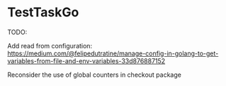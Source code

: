 # TestTaskGo
TODO:

Add read from configuration: https://medium.com/@felipedutratine/manage-config-in-golang-to-get-variables-from-file-and-env-variables-33d876887152

Reconsider the use of global counters in checkout package
